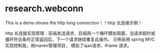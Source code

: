 # research.webconn
This is a demo shows the http long  connection！！http 长连接示例！

http 长连接实现原理：前端发送请求，后端用一个循环模拟阻塞，当请求超时或循环符合条件正常返回后，下一个请求继续重复此操作。
示例采用 spring MVC 实现控制层，用maven管理项目， 模拟了ajax请求、iframe 请求。
